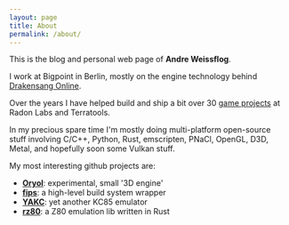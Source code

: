 ```yaml
---
layout: page
title: About
permalink: /about/
---
```


This is the blog and personal web page of **Andre Weissflog**.

I work at Bigpoint in Berlin, mostly on the engine
technology behind [Drakensang Online](http://www.drakensang.com/).

Over the years I have helped build and ship a bit over 30 
[game projects](http://www.mobygames.com/developer/sheet/view/developerId,117426/)
at Radon Labs and Terratools.

In my precious spare time I'm mostly doing multi-platform open-source stuff
involving C/C++, Python, Rust, emscripten, PNaCl, OpenGL, D3D, 
Metal, and hopefully soon some Vulkan stuff.

My most interesting github projects are:

* [**Oryol**](https://floooh.github.io/oryol/): experimental, small '3D engine'
* [**fips**](https://floooh.github.io/fips/): a high-level build system wrapper
* [**YAKC**](https://floooh.github.io/virtualkc/): yet another KC85 emulator 
* [**rz80**](https://github.com/floooh/rz80/): a Z80 emulation lib written in Rust
